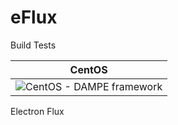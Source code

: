 # eFlux

Build Tests

| CentOS |
|:--:|
| ![CentOS - DAMPE framework](https://github.com/ecatanzani/eFlux/workflows/CentOS%20-%20DAMPE%20framework/badge.svg) |

Electron Flux

